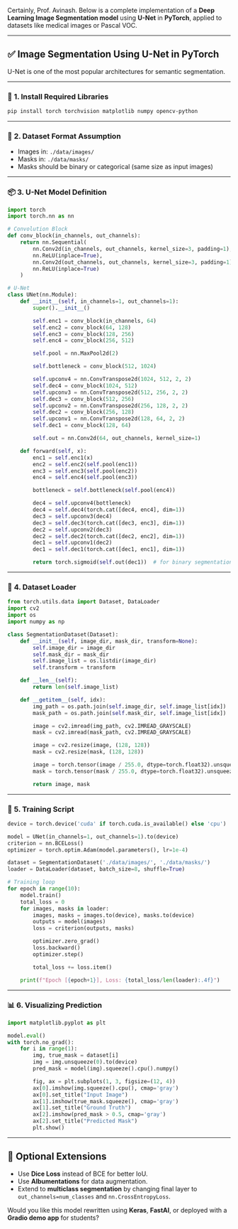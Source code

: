 Certainly, Prof. Avinash. Below is a complete implementation of a **Deep Learning Image Segmentation model** using **U-Net** in **PyTorch**, applied to datasets like medical images or Pascal VOC.

---

## ✅ **Image Segmentation Using U-Net in PyTorch**

U-Net is one of the most popular architectures for semantic segmentation.

---

### 🔧 **1. Install Required Libraries**

```bash
pip install torch torchvision matplotlib numpy opencv-python
```

---

### 📁 **2. Dataset Format Assumption**

* Images in: `./data/images/`
* Masks in: `./data/masks/`
* Masks should be binary or categorical (same size as input images)

---

### 📦 **3. U-Net Model Definition**

```python
import torch
import torch.nn as nn

# Convolution Block
def conv_block(in_channels, out_channels):
    return nn.Sequential(
        nn.Conv2d(in_channels, out_channels, kernel_size=3, padding=1),
        nn.ReLU(inplace=True),
        nn.Conv2d(out_channels, out_channels, kernel_size=3, padding=1),
        nn.ReLU(inplace=True)
    )

# U-Net
class UNet(nn.Module):
    def __init__(self, in_channels=1, out_channels=1):
        super().__init__()

        self.enc1 = conv_block(in_channels, 64)
        self.enc2 = conv_block(64, 128)
        self.enc3 = conv_block(128, 256)
        self.enc4 = conv_block(256, 512)

        self.pool = nn.MaxPool2d(2)

        self.bottleneck = conv_block(512, 1024)

        self.upconv4 = nn.ConvTranspose2d(1024, 512, 2, 2)
        self.dec4 = conv_block(1024, 512)
        self.upconv3 = nn.ConvTranspose2d(512, 256, 2, 2)
        self.dec3 = conv_block(512, 256)
        self.upconv2 = nn.ConvTranspose2d(256, 128, 2, 2)
        self.dec2 = conv_block(256, 128)
        self.upconv1 = nn.ConvTranspose2d(128, 64, 2, 2)
        self.dec1 = conv_block(128, 64)

        self.out = nn.Conv2d(64, out_channels, kernel_size=1)

    def forward(self, x):
        enc1 = self.enc1(x)
        enc2 = self.enc2(self.pool(enc1))
        enc3 = self.enc3(self.pool(enc2))
        enc4 = self.enc4(self.pool(enc3))

        bottleneck = self.bottleneck(self.pool(enc4))

        dec4 = self.upconv4(bottleneck)
        dec4 = self.dec4(torch.cat([dec4, enc4], dim=1))
        dec3 = self.upconv3(dec4)
        dec3 = self.dec3(torch.cat([dec3, enc3], dim=1))
        dec2 = self.upconv2(dec3)
        dec2 = self.dec2(torch.cat([dec2, enc2], dim=1))
        dec1 = self.upconv1(dec2)
        dec1 = self.dec1(torch.cat([dec1, enc1], dim=1))

        return torch.sigmoid(self.out(dec1))  # for binary segmentation
```

---

### 🧾 **4. Dataset Loader**

```python
from torch.utils.data import Dataset, DataLoader
import cv2
import os
import numpy as np

class SegmentationDataset(Dataset):
    def __init__(self, image_dir, mask_dir, transform=None):
        self.image_dir = image_dir
        self.mask_dir = mask_dir
        self.image_list = os.listdir(image_dir)
        self.transform = transform

    def __len__(self):
        return len(self.image_list)

    def __getitem__(self, idx):
        img_path = os.path.join(self.image_dir, self.image_list[idx])
        mask_path = os.path.join(self.mask_dir, self.image_list[idx])

        image = cv2.imread(img_path, cv2.IMREAD_GRAYSCALE)
        mask = cv2.imread(mask_path, cv2.IMREAD_GRAYSCALE)

        image = cv2.resize(image, (128, 128))
        mask = cv2.resize(mask, (128, 128))

        image = torch.tensor(image / 255.0, dtype=torch.float32).unsqueeze(0)
        mask = torch.tensor(mask / 255.0, dtype=torch.float32).unsqueeze(0)

        return image, mask
```

---

### 🚀 **5. Training Script**

```python
device = torch.device('cuda' if torch.cuda.is_available() else 'cpu')

model = UNet(in_channels=1, out_channels=1).to(device)
criterion = nn.BCELoss()
optimizer = torch.optim.Adam(model.parameters(), lr=1e-4)

dataset = SegmentationDataset('./data/images/', './data/masks/')
loader = DataLoader(dataset, batch_size=8, shuffle=True)

# Training loop
for epoch in range(10):
    model.train()
    total_loss = 0
    for images, masks in loader:
        images, masks = images.to(device), masks.to(device)
        outputs = model(images)
        loss = criterion(outputs, masks)

        optimizer.zero_grad()
        loss.backward()
        optimizer.step()

        total_loss += loss.item()

    print(f"Epoch [{epoch+1}], Loss: {total_loss/len(loader):.4f}")
```

---

### 📊 **6. Visualizing Prediction**

```python
import matplotlib.pyplot as plt

model.eval()
with torch.no_grad():
    for i in range(1):
        img, true_mask = dataset[i]
        img = img.unsqueeze(0).to(device)
        pred_mask = model(img).squeeze().cpu().numpy()

        fig, ax = plt.subplots(1, 3, figsize=(12, 4))
        ax[0].imshow(img.squeeze().cpu(), cmap='gray')
        ax[0].set_title("Input Image")
        ax[1].imshow(true_mask.squeeze(), cmap='gray')
        ax[1].set_title("Ground Truth")
        ax[2].imshow(pred_mask > 0.5, cmap='gray')
        ax[2].set_title("Predicted Mask")
        plt.show()
```

---

## 📌 Optional Extensions

* Use **Dice Loss** instead of BCE for better IoU.
* Use **Albumentations** for data augmentation.
* Extend to **multiclass segmentation** by changing final layer to `out_channels=num_classes` and `nn.CrossEntropyLoss`.

Would you like this model rewritten using **Keras**, **FastAI**, or deployed with a **Gradio demo app** for students?
